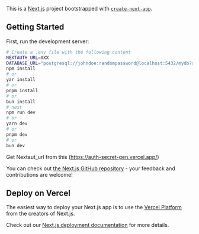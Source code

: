 This is a [Next.js](https://nextjs.org) project bootstrapped with [`create-next-app`](https://nextjs.org/docs/app/api-reference/cli/create-next-app).

## Getting Started

First, run the development server:

```bash
# Create a .env file with the following content
NEXTAUTH_URL=XXX
DATABASE_URL="postgresql://johndoe:randompassword@localhost:5432/mydb?schema=public"
npm install
# or
yar install
# or
pnpm install
# or
bun install
# next
npm run dev
# or
yarn dev
# or
pnpm dev
# or
bun dev
```
Get Nextaut_url from this
(https://auth-secret-gen.vercel.app/)

You can check out [the Next.js GitHub repository](https://github.com/SophaHum/password-manager) - your feedback and contributions are welcome!

## Deploy on Vercel

The easiest way to deploy your Next.js app is to use the [Vercel Platform](https://vercel.com/new?utm_medium=default-template&filter=next.js&utm_source=create-next-app&utm_campaign=create-next-app-readme) from the creators of Next.js.

Check out our [Next.js deployment documentation](https://nextjs.org/docs/app/building-your-application/deploying) for more details.

